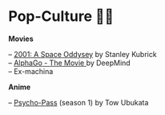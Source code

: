 # Pop-Culture 👩‍🎤

**Movies**

– [2001: A Space Oddysey](https://www.imdb.com/title/tt0062622/) by Stanley Kubrick  
– [AlphaGo - The Movie ](https://www.youtube.com/watch?v=WXuK6gekU1Y)by DeepMind  
– Ex-machina



**Anime**

– [Psycho-Pass](https://www.imdb.com/title/tt2379308/) \(season 1\) by Tow Ubukata

